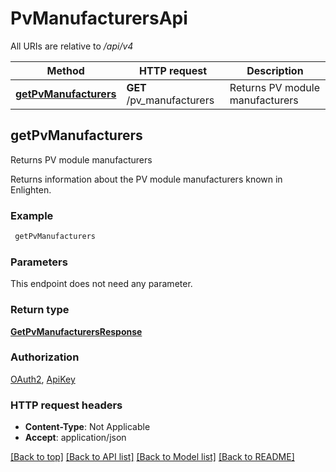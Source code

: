# PvManufacturersApi

All URIs are relative to */api/v4*

Method | HTTP request | Description
------------- | ------------- | -------------
[**getPvManufacturers**](PvManufacturersApi.md#getPvManufacturers) | **GET** /pv_manufacturers | Returns PV module manufacturers



## getPvManufacturers

Returns PV module manufacturers

Returns information about the PV module manufacturers known in Enlighten.

### Example

```bash
 getPvManufacturers
```

### Parameters

This endpoint does not need any parameter.

### Return type

[**GetPvManufacturersResponse**](GetPvManufacturersResponse.md)

### Authorization

[OAuth2](../README.md#OAuth2), [ApiKey](../README.md#ApiKey)

### HTTP request headers

- **Content-Type**: Not Applicable
- **Accept**: application/json

[[Back to top]](#) [[Back to API list]](../README.md#documentation-for-api-endpoints) [[Back to Model list]](../README.md#documentation-for-models) [[Back to README]](../README.md)


